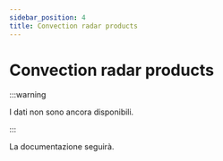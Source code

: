 ```yaml
---
sidebar_position: 4
title: Convection radar products
---
```


# Convection radar products

:::warning

I dati non sono ancora disponibili.

:::

La documentazione seguirà.